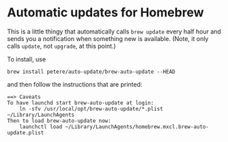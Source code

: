 # Automatic updates for Homebrew

This is a little thingy that automatically calls `brew update` every
half hour and sends you a notification when something new is
available.  (Note, it only calls `update`, not `upgrade`, at this
point.)

To install, use

    brew install petere/auto-update/brew-auto-update --HEAD

and then follow the instructions that are printed:

```
==> Caveats
To have launchd start brew-auto-update at login:
    ln -sfv /usr/local/opt/brew-auto-update/*.plist ~/Library/LaunchAgents
Then to load brew-auto-update now:
    launchctl load ~/Library/LaunchAgents/homebrew.mxcl.brew-auto-update.plist
```
